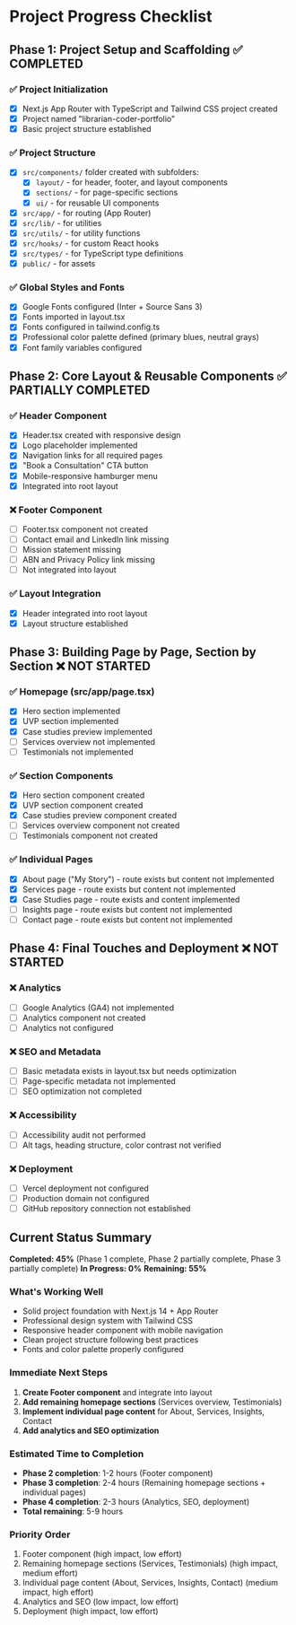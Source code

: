 # Project Progress Checklist

## Phase 1: Project Setup and Scaffolding ✅ COMPLETED

### ✅ Project Initialization
- [x] Next.js App Router with TypeScript and Tailwind CSS project created
- [x] Project named "librarian-coder-portfolio"
- [x] Basic project structure established

### ✅ Project Structure
- [x] `src/components/` folder created with subfolders:
  - [x] `layout/` - for header, footer, and layout components
  - [x] `sections/` - for page-specific sections
  - [x] `ui/` - for reusable UI components
- [x] `src/app/` - for routing (App Router)
- [x] `src/lib/` - for utilities
- [x] `src/utils/` - for utility functions
- [x] `src/hooks/` - for custom React hooks
- [x] `src/types/` - for TypeScript type definitions
- [x] `public/` - for assets

### ✅ Global Styles and Fonts
- [x] Google Fonts configured (Inter + Source Sans 3)
- [x] Fonts imported in layout.tsx
- [x] Fonts configured in tailwind.config.ts
- [x] Professional color palette defined (primary blues, neutral grays)
- [x] Font family variables configured

## Phase 2: Core Layout & Reusable Components ✅ PARTIALLY COMPLETED

### ✅ Header Component
- [x] Header.tsx created with responsive design
- [x] Logo placeholder implemented
- [x] Navigation links for all required pages
- [x] "Book a Consultation" CTA button
- [x] Mobile-responsive hamburger menu
- [x] Integrated into root layout

### ❌ Footer Component
- [ ] Footer.tsx component not created
- [ ] Contact email and LinkedIn link missing
- [ ] Mission statement missing
- [ ] ABN and Privacy Policy link missing
- [ ] Not integrated into layout

### ✅ Layout Integration
- [x] Header integrated into root layout
- [x] Layout structure established

## Phase 3: Building Page by Page, Section by Section ❌ NOT STARTED

### ✅ Homepage (src/app/page.tsx)
- [x] Hero section implemented
- [x] UVP section implemented  
- [x] Case studies preview implemented
- [ ] Services overview not implemented
- [ ] Testimonials not implemented

### ✅ Section Components
- [x] Hero section component created
- [x] UVP section component created
- [x] Case studies preview component created
- [ ] Services overview component not created
- [ ] Testimonials component not created

### ✅ Individual Pages
- [x] About page ("My Story") - route exists but content not implemented
- [x] Services page - route exists but content not implemented
- [x] Case Studies page - route exists and content implemented
- [ ] Insights page - route exists but content not implemented
- [ ] Contact page - route exists but content not implemented

## Phase 4: Final Touches and Deployment ❌ NOT STARTED

### ❌ Analytics
- [ ] Google Analytics (GA4) not implemented
- [ ] Analytics component not created
- [ ] Analytics not configured

### ❌ SEO and Metadata
- [ ] Basic metadata exists in layout.tsx but needs optimization
- [ ] Page-specific metadata not implemented
- [ ] SEO optimization not completed

### ❌ Accessibility
- [ ] Accessibility audit not performed
- [ ] Alt tags, heading structure, color contrast not verified

### ❌ Deployment
- [ ] Vercel deployment not configured
- [ ] Production domain not configured
- [ ] GitHub repository connection not established

## Current Status Summary

**Completed: 45%** (Phase 1 complete, Phase 2 partially complete, Phase 3 partially complete)
**In Progress: 0%**
**Remaining: 55%**

### What's Working Well
- Solid project foundation with Next.js 14 + App Router
- Professional design system with Tailwind CSS
- Responsive header component with mobile navigation
- Clean project structure following best practices
- Fonts and color palette properly configured

### Immediate Next Steps
1. **Create Footer component** and integrate into layout
2. **Add remaining homepage sections** (Services overview, Testimonials)
3. **Implement individual page content** for About, Services, Insights, Contact
4. **Add analytics and SEO optimization**

### Estimated Time to Completion
- **Phase 2 completion**: 1-2 hours (Footer component)
- **Phase 3 completion**: 2-4 hours (Remaining homepage sections + individual pages)
- **Phase 4 completion**: 2-3 hours (Analytics, SEO, deployment)
- **Total remaining**: 5-9 hours

### Priority Order
1. Footer component (high impact, low effort)
2. Remaining homepage sections (Services, Testimonials) (high impact, medium effort)
3. Individual page content (About, Services, Insights, Contact) (medium impact, high effort)
4. Analytics and SEO (low impact, low effort)
5. Deployment (high impact, low effort)
